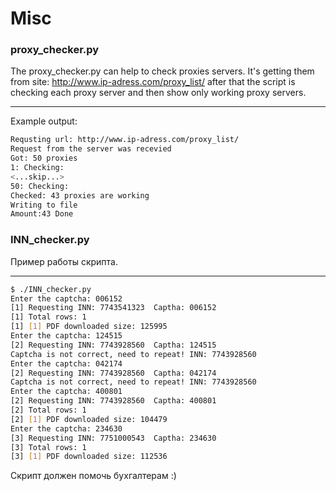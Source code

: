 Misc
=====================

### proxy_checker.py

The proxy_checker.py can help to check proxies servers. It's getting them from site: http://www.ip-adress.com/proxy_list/ after that the script is checking each proxy server and then show only working proxy servers.
***
Example output: 
```bash
Requsting url: http://www.ip-adress.com/proxy_list/ 
Request from the server was recevied 
Got: 50 proxies 
1: Checking:
<...skip...> 
50: Checking: 
Checked: 43 proxies are working 
Writing to file 
Amount:43 Done
```

### INN_checker.py
Пример работы скрипта. 
***
```bash
$ ./INN_checker.py
Enter the captcha: 006152
[1] Requesting INN: 7743541323	Captha: 006152
[1]	Total rows: 1
[1]	[1] PDF downloaded size: 125995 
Enter the captcha: 124515
[2] Requesting INN: 7743928560	Captha: 124515
Captcha is not correct, need to repeat! INN: 7743928560
Enter the captcha: 042174
[2] Requesting INN: 7743928560	Captha: 042174
Captcha is not correct, need to repeat! INN: 7743928560
Enter the captcha: 400801
[2] Requesting INN: 7743928560	Captha: 400801
[2]	Total rows: 1
[2]	[1] PDF downloaded size: 104479 
Enter the captcha: 234630
[3] Requesting INN: 7751000543	Captha: 234630
[3]	Total rows: 1
[3]	[1] PDF downloaded size: 112536 
```
Скрипт должен помочь бухгалтерам :)

